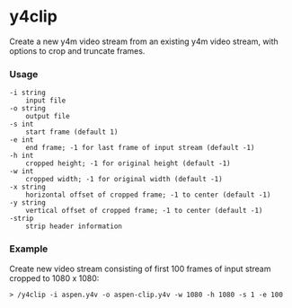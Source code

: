# y4clip

Create a new y4m video stream from an existing y4m video stream, with options to crop and truncate frames.

### Usage

    -i string
    	input file
    -o string
    	output file
    -s int
    	start frame (default 1)    	
    -e int
    	end frame; -1 for last frame of input stream (default -1)
    -h int
    	cropped height; -1 for original height (default -1)
    -w int
    	cropped width; -1 for original width (default -1)
    -x string
    	horizontal offset of cropped frame; -1 to center (default -1)
    -y string
    	vertical offset of cropped frame; -1 to center (default -1)
    -strip
    	strip header information
	
### Example

Create new video stream consisting of first 100 frames of input stream cropped to 1080 x 1080:

    > /y4clip -i aspen.y4v -o aspen-clip.y4v -w 1080 -h 1080 -s 1 -e 100


